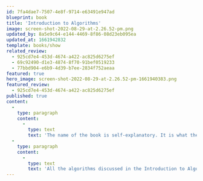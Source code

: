 ```yaml
---
id: 7fa4dae7-7507-4e8f-9714-e63491e947ad
blueprint: book
title: 'Introduction to Algorithms'
image: screen-shot-2022-08-29-at-2.26.52-pm.png
updated_by: 8a5e9c64-e144-4469-8f86-08d23eb095ea
updated_at: 1661942832
template: books/show
related_review:
  - 925cd7e4-453d-4674-a422-ac825d6275ef
  - 69c92490-d1e3-4874-8f70-91bef0519233
  - 77bbd904-e6b9-4d39-b7ee-2834f752aeaa
featured: true
hero_image: screen-shot-2022-08-29-at-2.26.52-pm-1661940383.png
featured_review:
  - 925cd7e4-453d-4674-a422-ac825d6275ef
published: true
content:
  -
    type: paragraph
    content:
      -
        type: text
        text: 'The name of the book is self-explanatory. It is what the title suggests, i.e., Introduction to Algorithms. Also known as CLRS, a reference to the last name of the authors of the book, it goes in-depth into a range of algorithms divided across several self-contained chapters.'
  -
    type: paragraph
    content:
      -
        type: text
        text: 'All the algorithms discussed in the Introduction to Algorithms book are amply explained. They are presented using pseudocode, readable by programmers of all skill levels, even those who are relatively new to programming.'
---
```

